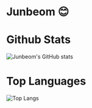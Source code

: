 # Junbeom 😊

# Github Stats
![Junbeom's GitHub stats](https://github-readme-stats.vercel.app/api?username=Sneezzzzzze&show_icons=true&theme=transparent)

# Top Languages
![Top Langs](https://github-readme-stats.vercel.app/api/top-langs/?username=Sneezzzzzze&layout=compact)
